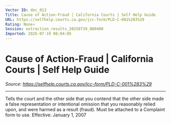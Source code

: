 ```yaml
---
Vector ID: doc_013
Title: Cause of Action-Fraud | California Courts | Self Help Guide
URL: https://selfhelp.courts.ca.gov/jcc-form/PLD-C-001%283%29
Rating: None⭐
Session: extraction_results_20250719_080400
Imported: 2025-07-19 08:04:05
---
```


# Cause of Action-Fraud | California Courts | Self Help Guide

_Source: https://selfhelp.courts.ca.gov/jcc-form/PLD-C-001%283%29_

---

Tells the court and the other side that you contend that the other side made a false representation or intentional omission that you reasonably relied upon, and were harmed as a result (fraud). Must be attached to a Complaint form to use.
Effective: January 1, 2007